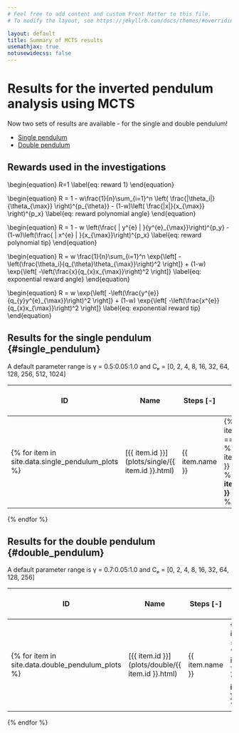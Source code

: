 ```yaml
---
# Feel free to add content and custom Front Matter to this file.
# To modify the layout, see https://jekyllrb.com/docs/themes/#overriding-theme-defaults

layout: default
title: Summary of MCTS results
usemathjax: true
notusewidecss: false
---
```


# Results for the inverted pendulum analysis using MCTS

Now two sets of results are available - for the single and double pendulum!

 - [Single pendulum](#single_pendulum)
 - [Double pendulum](#double_pendulum)

## Rewards used in the investigations

\begin{equation}
    R=1
    \label{eq: reward 1}
\end{equation}

\begin{equation}
    R = 1 - w\frac{1}{n}\sum_{i=1}^n \left( \frac{|\theta_i|}{\theta_{\max}} \right)^{p_{\theta}} - (1-w)\left( \frac{|x|}{x_{\max}} \right)^{p_x}
    \label{eq: reward polynomial angle}
\end{equation}

\begin{equation}
    R = 1 - w \left(\frac{ | y^{e} | }{y^{e}_{\max}}\right)^{p_y} - (1-w)\left(\frac{ | x^{e} | }{x\_{\max}}\right)^{p_x}
    \label{eq: reward polynomial tip}
\end{equation}

\begin{equation}
    R =
    w \frac{1}{n}\sum_{i=1}^n
    \exp{\left[
            -\left(\frac{\theta_i}{q_{\theta}\theta_{\max}}\right)^2
            \right]}
    + (1-w) \exp{\left[ -\left(\frac{x}{q_{x}x_{\max}}\right)^2 \right]}
    \label{eq: exponential reward angle}
\end{equation}

\begin{equation}
    R = w \exp{\left[ -\left(\frac{y^{e}}{q_{y}y^{e}\_{\max}}\right)^2 \right]}
    + (1-w) \exp{\left[ -\left(\frac{x^{e}}{q_{x}x\_{\max}}\right)^2 \right]}
    \label{eq: exponential reward tip}
\end{equation}

## Results for the single pendulum {#single_pendulum}

A default parameter range is γ = 0.5:0.05:1.0 and Cₚ = [0, 2, 4, 8, 16, 32, 64, 128, 256, 512, 1024]

| ID   | Name  | Steps \[-\] | Eq. | \\(w\\) | \\(p_\theta\\) or \\(p_y\\) | \\(p_x\\) | \\(q_\theta\\) or \\(q_y\\) | \\(q_x\\) |
| ---- | ----- | ----------- | -------- | ----- | ----------------------- | ------- | ----------------------- | ------- |
{% for item in site.data.single_pendulum_plots %} | [{{ item.id }}](plots/single/{{ item.id }}.html) | {{ item.name }} | {% if item.steps == "200" %} {{ item.steps }} {% else %} **{{ item.steps }}** {% endif %} | {{ item.equation }} | {{ item.w }} | {{ item.p_theta }} | {{ item.p_x }} | {{ item.q_theta }} | {{ item.q_x }} |
{% endfor %}

## Results for the double pendulum {#double_pendulum}

A default parameter range is γ = 0.7:0.05:1.0 and Cₚ = [0, 2, 4, 8, 16, 32, 64, 128, 256]

| ID   | Name  | Steps \[-\] | Equation | \\(w\\) | \\(q_\theta\\) or \\(q_y\\) | \\(q_x\\) |
| ---- | ----- | ----------- | -------- | ------- | --------------------------- | --------- |
{% for item in site.data.double_pendulum_plots %} | [{{ item.id }}](plots/double/{{ item.id }}.html) | {{ item.name }} | {% if item.steps == "200" %} {{ item.steps }} {% else %} **{{ item.steps }}** {% endif %} | {{ item.equation }} | {{ item.w }} | {{ item.q_theta }} | {{ item.q_x }} |
{% endfor %}
